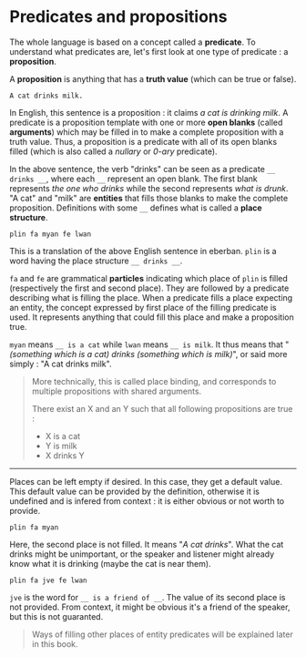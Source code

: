# Predicates and propositions

The whole language is based on a concept called a **predicate**. To understand
what predicates are, let's first look at one type of predicate : a **proposition**.

A **proposition** is anything that has a **truth value** (which can be true or false).

```eng
A cat drinks milk.
```

In English, this sentence is a proposition : it claims *a cat is drinking
milk*. A predicate is a proposition template with one or more **open blanks**
(called **arguments**) which may be filled in to make a complete proposition
with a truth value. Thus, a proposition is a predicate with all of its open
blanks filled (which is also called a *nullary* or *0-ary* predicate).

In the above sentence, the verb "drinks" can be seen as a predicate
`__ drinks __`, where each `__` represent an open blank. The first blank
represents *the one who drinks* while the second represents *what is drunk*.
"A cat" and "milk" are **entities** that fills those blanks to make the complete
proposition. Definitions with some `__` defines what is called a
**place structure**.

```ebb
plin fa myan fe lwan
```

This is a translation of the above English sentence in eberban. `plin` is
a word having the place structure `__ drinks __`.

`fa` and `fe` are grammatical **particles** indicating which place of `plin` is
filled (respectively the first and second place). They are followed by a
predicate describing what is filling the place. When a predicate fills a place
expecting an entity, the concept expressed by first place of the filling
predicate is used. It represents anything that could fill this place and make a
proposition true.

`myan` means `__ is a cat` while `lwan` means `__ is milk`. It thus means that
"*(something which is a cat) drinks (something which is milk)*", or said more
simply : "A cat drinks milk".

> More technically, this is called place binding, and corresponds to multiple
> propositions with shared arguments.
> 
> There exist an X and an Y such that all following propositions are true :
> - X is a cat
> - Y is milk
> - X drinks Y

---

Places can be left empty if desired. In this case, they get a default value.
This default value can be provided by the definition, otherwise it is
undefined and is infered from context : it is either obvious or not worth
to provide.

```ebb
plin fa myan
```

Here, the second place is not filled. It means "*A cat drinks*". What the
cat drinks might be unimportant, or the speaker and listener might already know
what it is drinking (maybe the cat is near them).

```ebb
plin fa jve fe lwan
```

`jve` is the word for `__ is a friend of __`. The value of its second place
is not provided. From context, it might be obvious it's a friend of the
speaker, but this is not guaranted.

> Ways of filling other places of entity predicates will be explained later
> in this book.